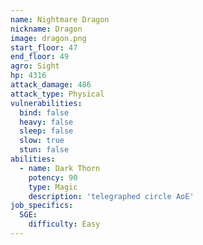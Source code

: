 ```yaml
---
name: Nightmare Dragon
nickname: Dragon
image: dragon.png
start_floor: 47
end_floor: 49
agro: Sight
hp: 4316
attack_damage: 486
attack_type: Physical
vulnerabilities:
  bind: false
  heavy: false
  sleep: false
  slow: true
  stun: false
abilities:
  - name: Dark Thorn
    potency: 90
    type: Magic
    description: 'telegraphed circle AoE'
job_specifics:
  SGE:
    difficulty: Easy
---
```

